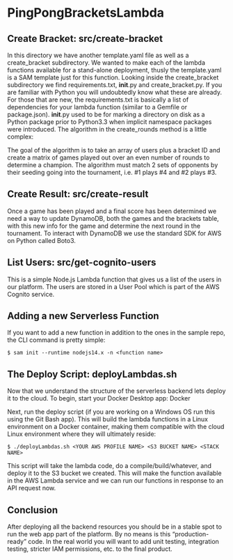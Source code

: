 # PingPongBracketsLambda

## Create Bracket: src/create-bracket

In this directory we have another template.yaml file as well as a create_bracket subdirectory. We wanted to make each of the lambda functions available for a stand-alone deployment, thusly the template.yaml is a SAM template just for this function. Looking inside the create_bracket subdirectory we find requirements.txt, __init__.py and create_bracket.py. If you are familiar with Python you will undoubtedly know what these are already. For those that are new, the requirements.txt is basically a list of dependencies for your lambda function (similar to a Gemfile or package.json). __init__.py used to be for marking a directory on disk as a Python package prior to Python3.3 when implicit namespace packages were introduced. The algorithm in the create_rounds method is a little complex:

The goal of the algorithm is to take an array of users plus a bracket ID and create a matrix of games played out over an even number of rounds to determine a champion. The algorithm must match 2 sets of opponents by their seeding going into the tournament, i.e. #1 plays #4 and #2 plays #3.

## Create Result: src/create-result

Once a game has been played and a final score has been determined we need a way to update DynamoDB, both the games and the brackets table, with this new info for the game and determine the next round in the tournament. To interact with DynamoDB we use the standard SDK for AWS on Python called Boto3.

## List Users: src/get-cognito-users

This is a simple Node.js Lambda function that gives us a list of the users in our platform. The users are stored in a User Pool which is part of the AWS Cognito service.

## Adding a new Serverless Function

If you want to add a new function in addition to the ones in the sample repo, the CLI command is pretty simple:

    $ sam init --runtime nodejs14.x -n <function name>


## The Deploy Script: deployLambdas.sh

Now that we understand the structure of the serverless backend lets deploy it to the cloud. To begin, start your Docker Desktop app:
Docker

Next, run the deploy script (if you are working on a Windows OS run this using the Git Bash app). This will build the lambda functions in a Linux environment on a Docker container, making them compatible with the cloud Linux environment where they will ultimately reside:

    $ ./deployLambdas.sh <YOUR AWS PROFILE NAME> <S3 BUCKET NAME> <STACK NAME>

This script will take the lambda code, do a compile/build/whatever, and deploy it to the S3 bucket we created. This will make the function available in the AWS Lambda service and we can run our functions in response to an API request now.

## Conclusion

After deploying all the backend resources you should be in a stable spot to run the web app part of the platform. By no means is this “production-ready” code. In the real world you will want to add unit testing, integration testing, stricter IAM permissions, etc. to the final product.

